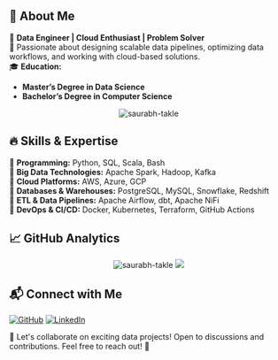 

## 🚀 About Me

🎯 **Data Engineer | Cloud Enthusiast | Problem Solver**  
📌 Passionate about designing scalable data pipelines, optimizing data workflows, and working with cloud-based solutions.  
🎓 **Education:**

- **Master’s Degree in Data Science**
- **Bachelor’s Degree in Computer Science**

<p align="center"> <img src="https://github-readme-streak-stats-saurabhtakles-projects.vercel.app/?user=saurabh-takle&theme=vision-friendly-dark" alt="saurabh-takle"/>

## 🔥 Skills & Expertise

🔹 **Programming:** Python, SQL, Scala, Bash  
🔹 **Big Data Technologies:** Apache Spark, Hadoop, Kafka  
🔹 **Cloud Platforms:** AWS, Azure, GCP  
🔹 **Databases & Warehouses:** PostgreSQL, MySQL, Snowflake, Redshift  
🔹 **ETL & Data Pipelines:** Apache Airflow, dbt, Apache NiFi  
🔹 **DevOps & CI/CD:** Docker, Kubernetes, Terraform, GitHub Actions

## 📈 GitHub Analytics

<p align="center"> <img src="https://github-readme-stats-saurabhtakles-projects.vercel.app/api?username=saurabh-takle&show_icons=true&theme=vision-friendly-dark" alt="saurabh-takle"/> <img src="https://github-readme-stats-saurabhtakles-projects.vercel.app/api/top-langs/?username=saurabh-takle&hide_progress=true&theme=vision-friendly-dark"/>

## 📬 Connect with Me

[![GitHub](https://img.shields.io/badge/GitHub-000?style=for-the-badge&logo=github)](https://github.com/saurabh-takle/) [![LinkedIn](https://img.shields.io/badge/LinkedIn-blue?style=for-the-badge&logo=linkedin)](https://www.linkedin.com/in/saurabhtakle/)

🚀 Let's collaborate on exciting data projects! Open to discussions and contributions. Feel free to reach out! 🚀
